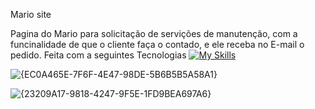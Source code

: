 Mario site


Pagina do Mario para solicitação de servições de manutenção, com a funcinalidade de que o cliente faça o contado, e ele receba no E-mail o pedido.
Feita com a seguintes Tecnologias 
[![My Skills](https://skillicons.dev/icons?i=js,html,css,wasm)](https://skillicons.dev)

![{EC0A465E-7F6F-4E47-98DE-5B6B5B5A58A1}](https://github.com/user-attachments/assets/d59ec019-f77e-4b84-815d-e0765d7035df)


![{23209A17-9818-4247-9F5E-1FD9BEA697A6}](https://github.com/user-attachments/assets/8bd8f491-53f0-4cd2-ae31-9074f3ebf463)
